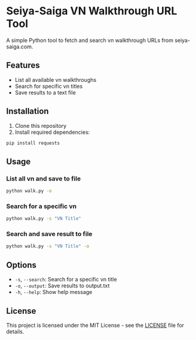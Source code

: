# Seiya-Saiga VN Walkthrough URL Tool

A simple Python tool to fetch and search vn walkthrough URLs from seiya-saiga.com.

## Features

- List all available vn walkthroughs
- Search for specific vn titles
- Save results to a text file

## Installation

1. Clone this repository
2. Install required dependencies:

```bash
pip install requests
```

## Usage

### List all vn and save to file

```bash
python walk.py -o
```

### Search for a specific vn

```bash
python walk.py -s "VN Title"
```

### Search and save result to file

```bash
python walk.py -s "VN Title" -o
```

## Options

- `-s`, `--search`: Search for a specific vn title
- `-o`, `--output`: Save results to output.txt
- `-h`, `--help`: Show help message

## License

This project is licensed under the MIT License - see the [LICENSE](LICENSE) file for details.
